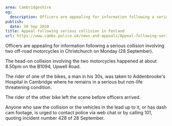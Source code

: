 ```yaml
area: Cambridgeshire
og:
  description: Officers are appealing for information following a serious collision involving two off-road motorcycles in Christchurch on Monday (28 September).
publish:
  date: 30 Sep 2020
title: Appeal following serious collision in Fenland
url: https://www.cambs.police.uk/news-and-appeals/Appeal-following-serious-fenland-collision
```

Officers are appealing for information following a serious collision involving two off-road motorcycles in Christchurch on Monday (28 September).

The head-on collision involving the two motorcycles happened at about 8.50pm on the B1094, Upwell Road.

The rider of one of the bikes, a man in his 30s, was taken to Addenbrooke's Hospital in Cambridge where he remains in a serious but non-life threatening condition.

The rider of the other bike left the scene before officers arrived.

Anyone who saw the collision or the vehicles in the lead up to it, or has dash cam footage, is urged to contact police via web chat or by calling 101, quoting incident number 428 of 28 September.

